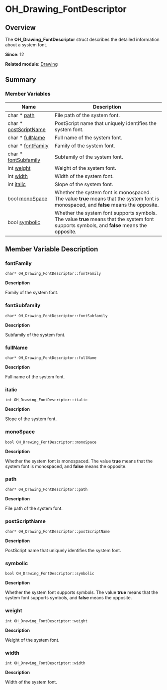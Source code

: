 # OH_Drawing_FontDescriptor


## Overview

The **OH_Drawing_FontDescriptor** struct describes the detailed information about a system font.

**Since**: 12

**Related module**: [Drawing](_drawing.md)


## Summary


### Member Variables

| Name| Description| 
| -------- | -------- |
| char \* [path](#path) | File path of the system font.| 
| char \* [postScriptName](#postscriptname) | PostScript name that uniquely identifies the system font.| 
| char \* [fullName](#fullname) | Full name of the system font.| 
| char \* [fontFamily](#fontfamily) | Family of the system font.| 
| char \* [fontSubfamily](#fontsubfamily) | Subfamily of the system font.| 
| int [weight](#weight) | Weight of the system font.| 
| int [width](#width) | Width of the system font.| 
| int [italic](#italic) | Slope of the system font.| 
| bool [monoSpace](#monospace) | Whether the system font is monospaced. The value **true** means that the system font is monospaced, and **false** means the opposite.| 
| bool [symbolic](#symbolic) | Whether the system font supports symbols. The value **true** means that the system font supports symbols, and **false** means the opposite.| 


## Member Variable Description


### fontFamily

```
char* OH_Drawing_FontDescriptor::fontFamily
```

**Description**

Family of the system font.


### fontSubfamily

```
char* OH_Drawing_FontDescriptor::fontSubfamily
```

**Description**

Subfamily of the system font.


### fullName

```
char* OH_Drawing_FontDescriptor::fullName
```

**Description**

Full name of the system font.


### italic

```
int OH_Drawing_FontDescriptor::italic
```

**Description**

Slope of the system font.


### monoSpace

```
bool OH_Drawing_FontDescriptor::monoSpace
```

**Description**

Whether the system font is monospaced. The value **true** means that the system font is monospaced, and **false** means the opposite.


### path

```
char* OH_Drawing_FontDescriptor::path
```

**Description**

File path of the system font.


### postScriptName

```
char* OH_Drawing_FontDescriptor::postScriptName
```

**Description**

PostScript name that uniquely identifies the system font.


### symbolic

```
bool OH_Drawing_FontDescriptor::symbolic
```

**Description**

Whether the system font supports symbols. The value **true** means that the system font supports symbols, and **false** means the opposite.


### weight

```
int OH_Drawing_FontDescriptor::weight
```

**Description**

Weight of the system font.


### width

```
int OH_Drawing_FontDescriptor::width
```

**Description**

Width of the system font.
